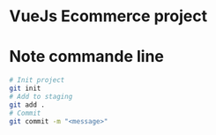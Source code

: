 # VueJs Ecommerce project


# Note commande line

```bash
# Init project 
git init
# Add to staging
git add .
# Commit
git commit -m "<message>"
```